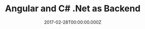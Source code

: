 ---
title: Angular and C# .Net as Backend
date: 2017-02-28T00:00:00.000Z
image: speaking.jpg
event: Angular Basel
tags: [Angular,ASP.NET Core,Web,Development]
category: talks
---